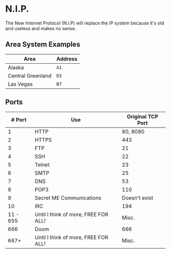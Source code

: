 # N.I.P.
The New Internet Protocol (N.I.P) will replace the IP system because it's old and useless and makes no sense.
## Area System Examples
| Area      | Address |
| --------- | ------- |
| Alaska | `A1`  |
| Central Greenland | `D3` |
| Las Vegas | `B7` |
## Ports
| # Port | Use | Original TCP Port |
| ------ | --- | ----------------- |
| 1 | HTTP | 80, 8080 |
| 2 | HTTPS | 443 |
| 3 | FTP | 21 |
| 4 | SSH | 22
| 5 | Telnet | 23 |
| 6 | SMTP | 25 |
| 7 | DNS | 53 |
| 8 | POP3 | 110 |
| 9 | Secret ME Communications | Doesn't exist |
| 10 | IRC | 194 |
| 11 - 655 | Until I think of more, FREE FOR ALL! | Misc. |
| 666 | Doom | 666 |
| 667+ | Until I think of more, FREE FOR ALL! | Misc. |
